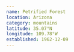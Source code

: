 ```yaml
---
name: Petrified Forest
location: Arizona
category: mountains
latitude: 35.07°N
longitude: 109.78°W
established: 1962-12-09
---
```

